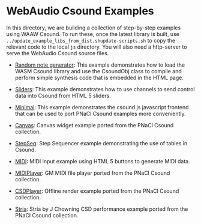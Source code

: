 WebAudio Csound Examples
===============

In this directory, we are building a collection of step-by-step examples using WAAW Csound. To run these,
once the latest library is built, use `../update_example_libs_from_dist.shupdate-scripts.sh` to copy the
relevant code to the local `js` directory. You will also need a
http-server to serve the WebAudio Csound source files.


* [Random note generator](https://github.com/csound/csound/blob/develop/emscripten/examples/RandomGenerator.html):
This example demonstrates how to load the WASM Csound library and use the CsoundObj class to compile and perform 
simple synthesis code that is embedded in the HTML page.

* [Sliders](https://github.com/csound/csound/blob/develop/emscripten/examples/Sliders.html):
This example demonstrates how to use channels to send control data into Csound from HTML 5
sliders.

* [Minimal](https://github.com/csound/csound/blob/develop/emscripten/examples/minimal.html):
This example demonstrates the csound.js javascript frontend that can
be used to port PNaCl Csound examples more conveniently. 

* [Canvas](https://github.com/csound/csound/blob/develop/emscripten/examples/canvas.html):
Canvas widget example ported from the PNaCl Csound collection.

* [StepSeq](https://github.com/csound/csound/blob/develop/emscripten/examples/tabex.html):
Step Sequencer example demonstrating the use of tables in Csound.

* [MIDI](https://github.com/csound/csound/blob/develop/emscripten/examples/midi.html):
MIDI input example using HTML 5 buttons to generate MIDI data.

* [MIDIPlayer](https://github.com/csound/csound/blob/develop/emscripten/examples/midiplayer.html):
GM MIDI file player ported from the PNaCl Csound collection.

* [CSDPlayer](https://github.com/csound/csound/blob/develop/emscripten/examples/csdplayer.html):
Offline render example ported from the PNaCl Csound collection.

* [Stria](https://github.com/csound/csound/blob/develop/emscripten/examples/stria.html):
Stria by J Chowning CSD performance example ported from the PNaCl
Csound collection.



